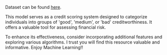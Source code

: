 Dataset can be found [here](https://statso.io/credit-score-classification-case-study/).



This model serves as a credit scoring system designed to categorize individuals into groups of 'good', 'medium', or 'bad' creditworthiness. It offers a valuable tool for assessing financial risk.

To enhance its effectiveness, consider incorporating additional features and exploring various algorithms.
I trust you will find this resource valuable and informative.
Enjoy Machine Learning!!

